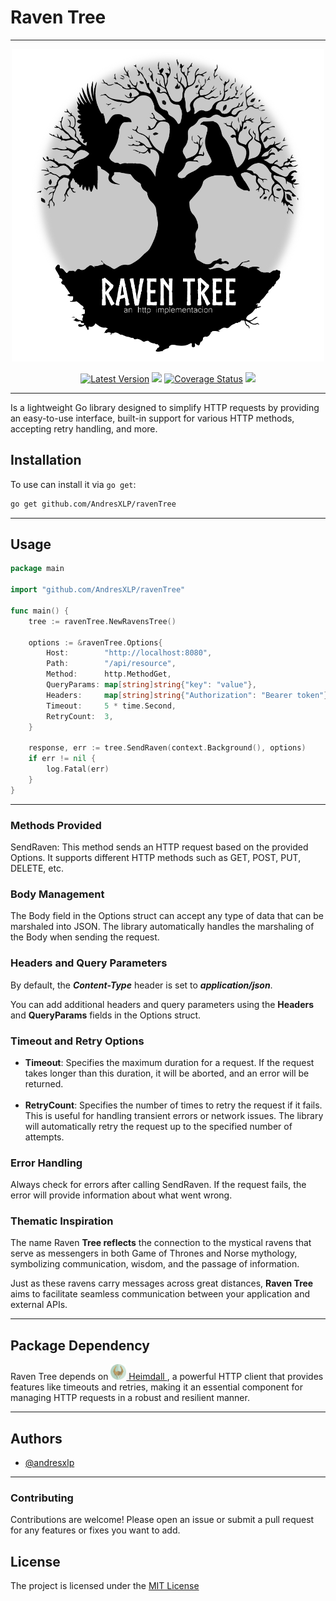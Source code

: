 # Raven Tree

---
<p align="center"><img src="docs/ravenTree-logo.png" width="500"/></p>

<p align="center">
<a href="https://github.com/AndresXLP/ravenTree/releases/latest"><img src="https://img.shields.io/github/v/tag/AndresXLP/ravenTree?label=version" alt="Latest Version"></a>
<a href="https://github.com/AndresXLP/ravenTree/actions/"><img src="https://github.com/AndresXLP/ravenTree/actions/workflows/CI.yml/badge.svg"></a>
<a href='https://coveralls.io/github/AndresXLP/ravenTree?branch=main'><img src='https://coveralls.io/repos/github/AndresXLP/ravenTree/badge.svg?branch=main' alt='Coverage Status' /></a>
<a href="https://github.com/AndresXLP/ravenTree/blob/main/LICENSE"> <img src="https://img.shields.io/github/license/andresxlp/ravenTree"></a>
</p>

---
Is a lightweight Go library designed to simplify HTTP requests by providing an easy-to-use interface, built-in support for various HTTP methods, accepting retry handling, and more.

## Installation

To use can install it via `go get`:

```bash
go get github.com/AndresXLP/ravenTree
```
---
## Usage

```go 
package main

import "github.com/AndresXLP/ravenTree"

func main() {
	tree := ravenTree.NewRavensTree()

	options := &ravenTree.Options{
		Host:        "http://localhost:8080",
		Path:        "/api/resource",
		Method:      http.MethodGet,
		QueryParams: map[string]string{"key": "value"},
		Headers:     map[string]string{"Authorization": "Bearer token"},
		Timeout:     5 * time.Second,
		RetryCount:  3,
	}

	response, err := tree.SendRaven(context.Background(), options)
	if err != nil {
		log.Fatal(err)
	}
}
```
---
### Methods Provided
SendRaven: This method sends an HTTP request based on the provided Options. It supports different HTTP methods such as GET, POST, PUT, DELETE, etc.

### Body Management
The Body field in the Options struct can accept any type of data that can be marshaled into JSON. The library automatically handles the marshaling of the Body when sending the request.

### Headers and Query Parameters
By default, the ***Content-Type*** header is set to ***application/json***.

You can add additional headers and query parameters using the **Headers** and **QueryParams** fields in the Options struct.

### Timeout and Retry Options
- **Timeout**: Specifies the maximum duration for a request. If the request takes longer than this duration, it will be aborted, and an error will be returned.
  </br></br>
- **RetryCount**: Specifies the number of times to retry the request if it fails. This is useful for handling transient errors or network issues. The library will automatically retry the request up to the specified number of attempts.

### Error Handling
Always check for errors after calling SendRaven. If the request fails, the error will provide information about what went wrong.

### Thematic Inspiration
The name Raven **Tree reflects** the connection to the mystical ravens that serve as messengers in both Game of Thrones and Norse mythology, symbolizing communication, wisdom, and the passage of information.

Just as these ravens carry messages across great distances, **Raven Tree** aims to facilitate seamless communication between your application and external APIs.

---
## Package Dependency

Raven Tree depends on <a href="https://github.com/gojek/heimdall" >
<img src="https://github.com/gojek/heimdall/blob/master/doc/heimdall-logo.png?raw=true" width="25"/> Heimdall
</a>, a powerful HTTP client that provides features like timeouts and retries, making it an essential component for managing HTTP requests in a robust and resilient manner.

---

## Authors

- [@andresxlp](https://www.github.com/andresxlp)

---
### Contributing
Contributions are welcome! Please open an issue or submit a pull request for any features or fixes you want to add.

## License

The project is licensed under the [MIT License](https://choosealicense.com/licenses/mit/)

